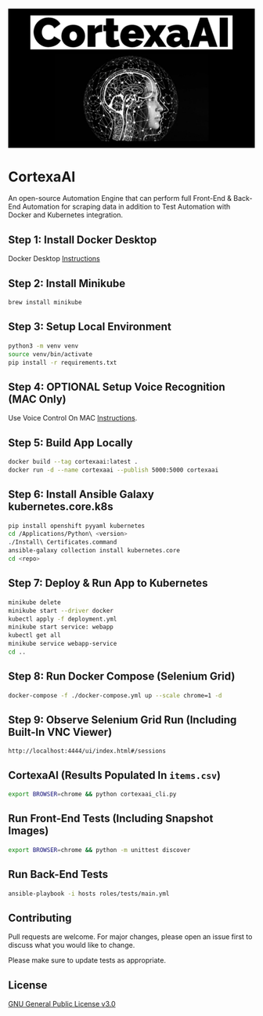 ![image](https://github.com/mytechnotalent/CortexaAI/blob/main/CortexaAI.jpg?raw=true)

# CortexaAI
An open-source Automation Engine that can perform full Front-End & Back-End Automation for scraping data in addition to Test Automation with Docker and Kubernetes integration.

## Step 1: Install Docker Desktop
Docker Desktop [Instructions](https://docs.docker.com/desktop/mac/install)

## Step 2: Install Minikube
```bash
brew install minikube
```

## Step 3: Setup Local Environment
```bash
python3 -m venv venv
source venv/bin/activate
pip install -r requirements.txt
```

## Step 4: OPTIONAL Setup Voice Recognition (MAC Only)
Use Voice Control On MAC [Instructions](https://support.apple.com/en-us/HT210539).

## Step 5: Build App Locally
```bash
docker build --tag cortexaai:latest .
docker run -d --name cortexaai --publish 5000:5000 cortexaai
```

## Step 6: Install Ansible Galaxy kubernetes.core.k8s
```bash
pip install openshift pyyaml kubernetes
cd /Applications/Python\ <version>
./Install\ Certificates.command
ansible-galaxy collection install kubernetes.core
cd <repo>
```

## Step 7: Deploy & Run App to Kubernetes
```bash
minikube delete
minikube start --driver docker
kubectl apply -f deployment.yml
minikube start service: webapp
kubectl get all
minikube service webapp-service
cd ..
```

## Step 8: Run Docker Compose (Selenium Grid)
```bash
docker-compose -f ./docker-compose.yml up --scale chrome=1 -d
```

## Step 9: Observe Selenium Grid Run (Including Built-In VNC Viewer)
```
http://localhost:4444/ui/index.html#/sessions
```

## CortexaAI (Results Populated In `items.csv`)
```bash
export BROWSER=chrome && python cortexaai_cli.py
```

## Run Front-End Tests (Including Snapshot Images)
```bash
export BROWSER=chrome && python -m unittest discover
```

## Run Back-End Tests
```bash
ansible-playbook -i hosts roles/tests/main.yml
```

## Contributing
Pull requests are welcome. For major changes, please open an issue first to discuss what you would like to change.

Please make sure to update tests as appropriate.

## License
[GNU General Public License v3.0](https://www.gnu.org/licenses/gpl-3.0.en.html)
